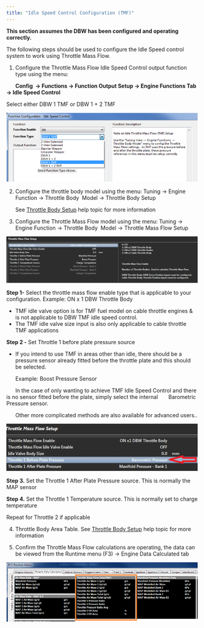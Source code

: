 ```yaml
---
title: "Idle Speed Control Configuration (TMF)"
---
```


**This section assumes the DBW has been configured and operating correctly.**


The following steps should be used to configure the Idle Speed control system to work using Throttle Mass Flow.


1. Configure the Throttle Mass Flow Idle Speed Control output function type using the menu: &nbsp;

&nbsp; &nbsp; &nbsp; **Config&nbsp; -\> Functions -\> Function Output Setup -\> Engine Functions Tab -\> Idle Speed Control**


Select either DBW 1 TMF or DBW 1 + 2 TMF


![Image](</img/Untitled215.png>)




2. Configure the throttle body model using the menu: Tuning -\> Engine Function -\> Throttle Body&nbsp; Model -\> Throttle Body Setup


&nbsp; &nbsp; &nbsp; See [Throttle Body Setup](<ThrottleBodySetup.md>) help topic for more information&nbsp;


3. Configure the Throttle Mass Flow model using the menu: Tuning -\> Engine Function -\> Throttle Body&nbsp; Model -\> Throttle Mass Flow Setup


![Image](</img/Untitled219.png>)


**Step 1-** Select the throttle mass flow enable type that is applicable to your configuration. Example: ON x 1 DBW Throttle Body


* TMF idle valve option is for TMF fuel model on cable throttle engines \& is not applicable to DBW TMF idle speed control.&nbsp;
* The TMF idle valve size input is also only applicable to cable throttle TMF applications


**Step 2 -** Set Throttle 1 before plate pressure source


* If you intend to use TMF in areas other than idle, there should be a pressure sensor already fitted before the throttle plate and this should be selected.&nbsp;

&nbsp; &nbsp; &nbsp; Example: Boost Pressure Sensor &nbsp;

&nbsp; &nbsp; &nbsp; In the case of only wanting to achieve TMF Idle Speed Control and there is no sensor fitted before the plate, simply select the internal &nbsp; &nbsp; &nbsp; Barometric Pressure sensor.&nbsp;

&nbsp; &nbsp; &nbsp; Other more complicated methods are also available for advanced users..


![Image](</img/Untitled217.png>)


**Step 3.** Set the Throttle 1 After Plate Pressure source. This is normally the MAP sensor


**Step 4.** Set the Throttle 1 Temperature source. This is normally set to charge temperature


Repeat for Throttle 2 if applicable&nbsp;


4. Throttle Body Area Table. See [Throttle Body Setup](<ThrottleBodySetup.md>) help topic for more information&nbsp;


5. Confirm the Throttle Mass Flow calculations are operating, the data can be viewed from the Runtime menu (F3) -\> Engine Data Calculated tab


![Image](</img/Untitled221.png>)


